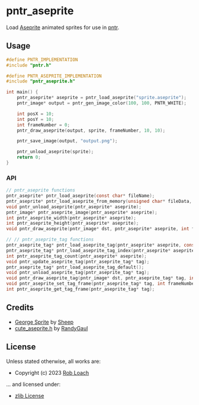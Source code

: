 # pntr_aseprite

Load [Aseprite](https://www.aseprite.org/) animated sprites for use in [pntr](https://github.com/robloach/pntr).

## Usage

``` c
#define PNTR_IMPLEMENTATION
#include "pntr.h"

#define PNTR_ASEPRITE_IMPLEMENTATION
#include "pntr_aseprite.h"

int main() {
    pntr_aseprite* aseprite = pntr_load_aseprite("sprite.aseprite");
    pntr_image* output = pntr_gen_image_color(100, 100, PNTR_WHITE);

    int posX = 10;
    int posY = 10;
    int frameNumber = 0;
    pntr_draw_aseprite(output, sprite, frameNumber, 10, 10);

    pntr_save_image(output, "output.png");

    pntr_unload_aseprite(sprite);
    return 0;
}
```

### API

``` c
// pntr_aseprite functions
pntr_aseprite* pntr_load_aseprite(const char* fileName);
pntr_aseprite* pntr_load_aseprite_from_memory(unsigned char* fileData, unsigned int size);
void pntr_unload_aseprite(pntr_aseprite* aseprite);
pntr_image* pntr_aseprite_image(pntr_aseprite* aseprite);
int pntr_aseprite_width(pntr_aseprite* aseprite);
int pntr_aseprite_height(pntr_aseprite* aseprite);
void pntr_draw_aseprite(pntr_image* dst, pntr_aseprite* aseprite, int frame, int posX, int posY);

// // pntr_aseprite_tag functions
pntr_aseprite_tag* pntr_load_aseprite_tag(pntr_aseprite* aseprite, const char* name);
pntr_aseprite_tag* pntr_load_aseprite_tag_index(pntr_aseprite* aseprite, int index);
int pntr_aseprite_tag_count(pntr_aseprite* aseprite);
void pntr_update_aseprite_tag(pntr_aseprite_tag* tag);
pntr_aseprite_tag* pntr_load_aseprite_tag_default();
void pntr_unload_aseprite_tag(pntr_aseprite_tag* tag);
void pntr_draw_aseprite_tag(pntr_image* dst, pntr_aseprite_tag* tag, int posX, int posY);
void pntr_aseprite_set_tag_frame(pntr_aseprite_tag* tag, int frameNumber);
int pntr_aseprite_get_tag_frame(pntr_aseprite_tag* tag);
```

## Credits

- [George Sprite](https://opengameart.org/content/alternate-lpc-character-sprites-george) by [Sheep](https://opengameart.org/users/sheep)
- [cute_aseprite.h](https://github.com/RandyGaul/cute_headers/blob/master/cute_aseprite.h) by [RandyGaul](https://github.com/RandyGaul)

## License

Unless stated otherwise, all works are:

- Copyright (c) 2023 [Rob Loach](https://robloach.net)

... and licensed under:

- [zlib License](LICENSE)
